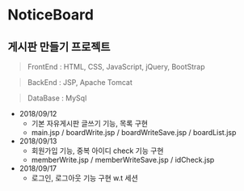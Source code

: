# NoticeBoard

## 게시판 만들기 프로젝트

> FrontEnd : HTML, CSS, JavaScript, jQuery, BootStrap

> BackEnd : JSP, Apache Tomcat

> DataBase : MySql



+ 2018/09/12 
  + 기본 자유게시판 글쓰기 기능, 목록 구현
  + main.jsp / boardWrite.jsp / boardWriteSave.jsp / boardList.jsp 
+ 2018/09/13 
  + 회원가입 기능, 중복 아이디 check 기능 구현 
  + memberWrite.jsp / memberWriteSave.jsp / idCheck.jsp
+ 2018/09/17
  + 로그인, 로그아웃 기능 구현 w.t 세션
